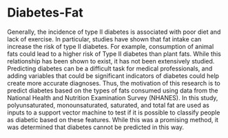 # Diabetes-Fat
Generally, the incidence of type II diabetes is associated with poor diet and lack of exercise. In particular, studies have shown that fat intake can increase the risk of type II diabetes. For example, consumption of animal fats could lead to a higher risk of Type II diabetes than plant fats. While this relationship has been shown to exist, it has not been extensively studied. Predicting diabetes can be a difficult task for medical professionals, and adding variables that could be significant indicators of diabetes could help create more accurate diagnoses. Thus, the motivation of this research is to predict diabetes based on the types of fats consumed using data from the National Health and Nutrition Examination Survey (NHANES). In this study, polyunsaturated, monounsaturated, saturated, and total fat are used as inputs to a support vector machine to test if it is possible to classify people as diabetic based on these features. While this was a promising method, it was determined that diabetes cannot be predicted in this way.
